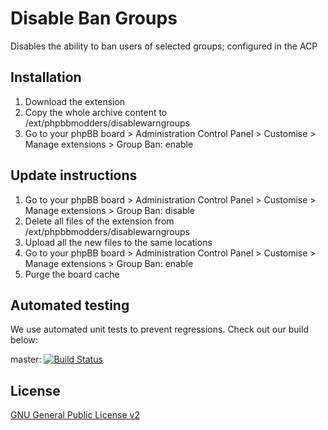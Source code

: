 # Disable Ban Groups

Disables the ability to ban users of selected groups; configured in the ACP

## Installation

1. Download the extension
2. Copy the whole archive content to /ext/phpbbmodders/disablewarngroups
3. Go to your phpBB board > Administration Control Panel > Customise > Manage extensions > Group Ban: enable

## Update instructions

1. Go to your phpBB board > Administration Control Panel > Customise > Manage extensions > Group Ban: disable
2. Delete all files of the extension from /ext/phpbbmodders/disablewarngroups
3. Upload all the new files to the same locations
4. Go to your phpBB board > Administration Control Panel > Customise > Manage extensions > Group Ban: enable
5. Purge the board cache

## Automated testing

We use automated unit tests to prevent regressions. Check out our build below:

master: [![Build Status](https://github.com/phpbbmodders/disablewarngroups/workflows/Tests/badge.svg)](https://github.com/phpbbmodders/disablewarngroups/actions)

## License

[GNU General Public License v2](license.txt)
